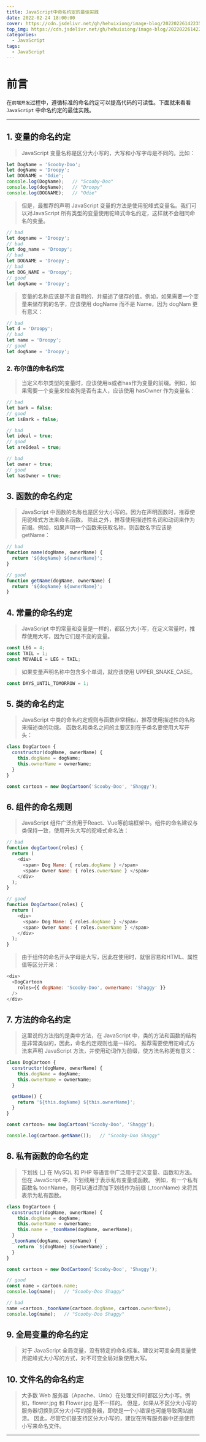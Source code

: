```yaml
---
title: JavaScript中命名约定的最佳实践
date: 2022-02-24 18:00:00
cover: https://cdn.jsdelivr.net/gh/hehuixiong/image-blog/20220226142235.png
top_img: https://cdn.jsdelivr.net/gh/hehuixiong/image-blog/20220226142235.png
categories:
  - JavaScript
tags:
  - JavaScript
---
```


# 前言

在`前端开发`过程中，遵循标准的命名约定可以提高代码的可读性。下面就来看看 `JavaScript` 中命名约定的最佳实践。

***

## 1. 变量的命名约定

> JavaScript 变量名称是区分大小写的，大写和小写字母是不同的。比如：

```javascript
let DogName = 'Scooby-Doo';
let dogName = 'Droopy';
let DOGNAME = 'Odie';
console.log(DogName);   // "Scooby-Doo"
console.log(dogName);   // "Droopy"
console.log(DOGNAME);   // "Odie"
```

> 但是，最推荐的声明 JavaScript 变量的方法是使用驼峰式变量名。我们可以对JavaScript 所有类型的变量使用驼峰式命名约定，这样就不会相同命名的变量。

```javascript
// bad
let dogname = 'Droopy'; 
// bad
let dog_name = 'Droopy'; 
// bad
let DOGNAME = 'Droopy'; 
// bad
let DOG_NAME = 'Droopy'; 
// good
let dogName = 'Droopy';
```

> 变量的名称应该是不言自明的，并描述了储存的值。例如，如果需要一个变量来储存狗的名字，应该使用 dogName 而不是 Name，因为 dogNam 更有意义：

```javascript
// bad
let d = 'Droopy';
// bad
let name = 'Droopy';
// good
let dogName = 'Droopy';
```

### 2. 布尔值的命名约定

> 当定义布尔类型的变量时，应该使用is或者has作为变量的前缀。例如，如果需要一个变量来检查狗是否有主人，应该使用 hasOwner 作为变量名：

```javascript
// bad
let bark = false;
// good
let isBark = false;

// bad
let ideal = true;
// good
let areIdeal = true;

// bad
let owner = true;
// good
let hasOwner = true;
```

## 3. 函数的命名约定

> JavaScript 中函数的名称也是区分大小写的。因为在声明函数时，推荐使用驼峰式方法来命名函数。
> 除此之外，推荐使用描述性名词和动词来作为前缀。例如，如果声明一个函数来获取名称，则函数名字应该是 getName：

```javascript
// bad
function name(dogName, ownerName) { 
  return '${dogName} ${ownerName}';
}

// good
function getName(dogName, ownerName) { 
  return '${dogName} ${ownerName}';
}
```

## 4. 常量的命名约定

> JavaScript 中的常量和变量是一样的，都区分大小写，在定义常量时，推荐使用大写，因为它们是不变的变量。

```javascript
const LEG = 4;
const TAIL = 1;
const MOVABLE = LEG + TAIL;
```

> 如果变量声明名称中包含多个单词，就应该使用 UPPER_SNAKE_CASE。

```javascript
const DAYS_UNTIL_TOMORROW = 1;
```

## 5. 类的命名约定

> JavaScript 中类的命名约定规则与函数非常相似，推荐使用描述性的名称来描述类的功能。
> 函数名和类名之间的主要区别在于类名要使用大写开头：

```javascript
class DogCartoon { 
  constructor(dogName, ownerName) { 
    this.dogName = dogName; 
    this.ownerName = ownerName; 
  }
}

const cartoon = new DogCartoon('Scooby-Doo', 'Shaggy');
```

## 6. 组件的命名规则

> JavaScript 组件广泛应用于React、Vue等前端框架中。组件的命名建议与类保持一致，使用开头大写的驼峰式命名法：

```javascript
// bad
function dogCartoon(roles) { 
  return ( 
    <div> 
      <span> Dog Name: { roles.dogName } </span> 
      <span> Owner Name: { roles.ownerName } </span> 
    </div> 
  );
} 

// good
function DogCartoon(roles) { 
  return ( 
    <div> 
      <span> Dog Name: { roles.dogName } </span> 
      <span> Owner Name: { roles.ownerName } </span> 
    </div> 
  );
}
```

> 由于组件的命名开头字母是大写，因此在使用时，就很容易和HTML、属性值等区分开来：

```javascript
<div> 
  <DogCartoon 
    roles={{ dogName: 'Scooby-Doo', ownerName: 'Shaggy' }} 
  />
</div>
```

## 7. 方法的命名约定

> 这里说的方法指的是类中方法，在 JavaScript 中，类的方法和函数的结构是非常类似的，因此，命名约定规则也是一样的。
> 推荐需要使用驼峰式方法来声明 JavaScript 方法，并使用动词作为前缀，使方法名称更有意义：

```javascript
class DogCartoon {
  constructor(dogName, ownerName) { 
    this.dogName = dogName; 
    this.ownerName = ownerName; 
  }

  getName() { 
    return '${this.dogName} ${this.ownerName}'; 
  }
}

const cartoon= new DogCartoon('Scooby-Doo', 'Shaggy');

console.log(cartoon.getName());   // "Scooby-Doo Shaggy"
```

## 8. 私有函数的命名约定

> 下划线 (_) 在 MySQL 和 PHP 等语言中广泛用于定义变量、函数和方法。但在 JavaScript 中，下划线用于表示私有变量或函数。
> 例如，有一个私有函数名 toonName，则可以通过添加下划线作为前缀 (_toonName) 来将其表示为私有函数。

```javascript
class DogCartoon { 
  constructor(dogName, ownerName) { 
    this.dogName = dogName; 
    this.ownerName = ownerName; 
    this.name = _toonName(dogName, ownerName); 
  } 
  _toonName(dogName, ownerName) { 
    return `${dogName} ${ownerName}`; 
  } 
}

const cartoon = new DodCartoon('Scooby-Doo', 'Shaggy'); 

// good
const name = cartoon.name;
console.log(name);   // "Scooby-Doo Shaggy" 

// bad
name =cartoon._toonName(cartoon.dogName, cartoon.ownerName);
console.log(name);   // "Scooby-Doo Shaggy"
```

## 9. 全局变量的命名约定

> 对于 JavaScript 全局变量，没有特定的命名标准。建议对可变全局变量使用驼峰式大小写的方式，对不可变全局对象使用大写。

## 10. 文件名的命名约定

> 大多数 Web 服务器（Apache、Unix）在处理文件时都区分大小写。例如，flower.jpg 和 Flower.jpg 是不一样的。
> 但是，如果从不区分大小写的服务器切换到区分大小写的服务器，即使是一个小错误也可能导致网站崩溃。
> 因此，尽管它们是支持区分大小写的，建议在所有服务器中还是使用小写来命名文件。

***